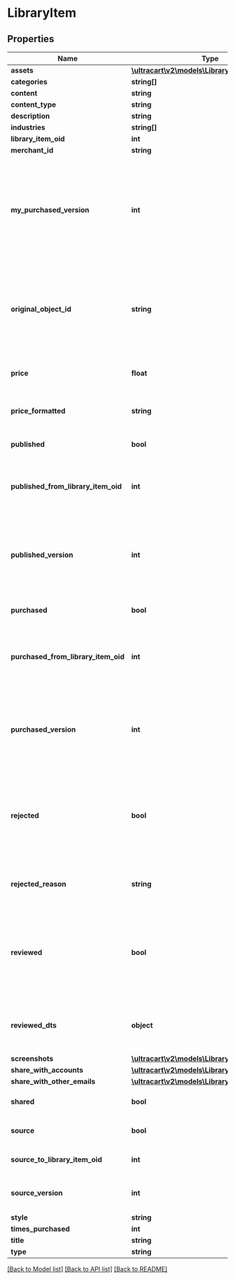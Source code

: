 # LibraryItem

## Properties
Name | Type | Description | Notes
------------ | ------------- | ------------- | -------------
**assets** | [**\ultracart\v2\models\LibraryItemAsset[]**](LibraryItemAsset.md) |  | [optional] 
**categories** | **string[]** |  | [optional] 
**content** | **string** |  | [optional] 
**content_type** | **string** |  | [optional] 
**description** | **string** |  | [optional] 
**industries** | **string[]** |  | [optional] 
**library_item_oid** | **int** |  | [optional] 
**merchant_id** | **string** |  | [optional] 
**my_purchased_version** | **int** | If this is a public item and the merchant has already purchased it, this is their version.  If not yet purchased, this will be zero.  This value will only be populated during a searchPublicItems() call. | [optional] 
**original_object_id** | **string** | This id points to the original object that was added to the library. For flows and campaigns, this is a uuid string.  For upsells, it is an oid integer.  For transactional_emails, it is an email name. | [optional] 
**price** | **float** | The price of the published item.  Null for any private library items. | [optional] 
**price_formatted** | **string** | The formatted price of the published item.  Null for any private library items. | [optional] 
**published** | **bool** | True if this library item is a published item (not source) | [optional] 
**published_from_library_item_oid** | **int** | The source item used to publish this item.  This allows for comparisons between source and published | [optional] 
**published_version** | **int** | The source version when this item was published.  This allows for out-of-date alerts to be shown when there is a difference between source and published | [optional] 
**purchased** | **bool** | True if this library item has been purchased | [optional] 
**purchased_from_library_item_oid** | **int** | The published item that was purchased to make this item.  This allows for comparisons between published and purchased | [optional] 
**purchased_version** | **int** | The published version when this item was purchased.  This allows for out-of-date alerts to be shown when there is a difference between published and purchased | [optional] 
**rejected** | **bool** | Any published library reviewed by UltraCart staff for malicious or inappropriate content will have this flag set to true.  This is always false for non-published items | [optional] 
**rejected_reason** | **string** | Any rejected published item will have this field populated with the reason. | [optional] 
**reviewed** | **bool** | Any published library items must be reviewed by UltraCart staff for malicious content.  This flag shows the status of that review.  This is always false for non-published items | [optional] 
**reviewed_dts** | **object** | This is the timestamp for a published items formal review by UltraCart staff for malicious content. | [optional] 
**screenshots** | [**\ultracart\v2\models\LibraryItemScreenshot[]**](LibraryItemScreenshot.md) |  | [optional] 
**share_with_accounts** | [**\ultracart\v2\models\LibraryItemAccount[]**](LibraryItemAccount.md) |  | [optional] 
**share_with_other_emails** | [**\ultracart\v2\models\LibraryItemEmail[]**](LibraryItemEmail.md) |  | [optional] 
**shared** | **bool** | True if this item is shared from another merchant account | [optional] 
**source** | **bool** | True if this library item has been published | [optional] 
**source_to_library_item_oid** | **int** | This oid points to the published library item, if there is one. | [optional] 
**source_version** | **int** | The version of this item.  Increment every time the item is saved. | [optional] 
**style** | **string** |  | [optional] 
**times_purchased** | **int** |  | [optional] 
**title** | **string** |  | [optional] 
**type** | **string** |  | [optional] 

[[Back to Model list]](../README.md#documentation-for-models) [[Back to API list]](../README.md#documentation-for-api-endpoints) [[Back to README]](../README.md)



